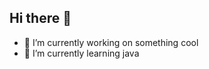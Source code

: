 ## Hi there 👋



- 🔭 I’m currently working on something cool
- 🌱 I’m currently learning java
<!--
**Alex9368/Alex9368** is a ✨ _special_ ✨ repository because its `README.md` (this file) appears on your GitHub profile.


